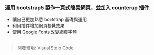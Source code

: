 ### 運用 bootstrap5 製作一頁式簡易網頁，並加入 counterup 插件<br>
* 讓自己更加熟悉 bootstrap 基礎與運用
* 利用插件增加網頁視覺效果
* 使用 Google Fonts 改變網頁字體
<br><br>
> 開發環境: Visual Stdio Code
